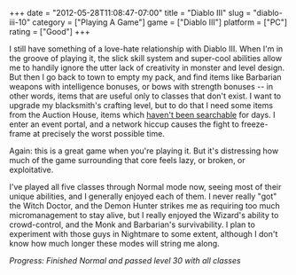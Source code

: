 +++
date = "2012-05-28T11:08:47-07:00"
title = "Diablo III"
slug = "diablo-iii-10"
category = ["Playing A Game"]
game = ["Diablo III"]
platform = ["PC"]
rating = ["Good"]
+++

I still have something of a love-hate relationship with Diablo III.  When I'm in the groove of playing it, the slick skill system and super-cool abilities allow me to handily ignore the utter lack of creativity in monster and level design.  But then I go back to town to empty my pack, and find items like Barbarian weapons with intelligence bonuses, or bows with strength bonuses -- in other words, items that are useful only to classes that don't exist.  I want to upgrade my blacksmith's crafting level, but to do that I need some items from the Auction House, items which <a href="http://gaming.stackexchange.com/questions/70149/why-cant-i-find-gems-in-the-auction-house">haven't been searchable</a> for days.  I enter an event portal, and a network hiccup causes the fight to freeze-frame at precisely the worst possible time.

Again: this is a great game when you're playing it.  But it's distressing how much of the game surrounding that core feels lazy, or broken, or exploitative.

I've played all five classes through Normal mode now, seeing most of their unique abilities, and I generally enjoyed each of them.  I never really "got" the Witch Doctor, and the Demon Hunter strikes me as requiring too much micromanagement to stay alive, but I really enjoyed the Wizard's ability to crowd-control, and the Monk and Barbarian's survivability.  I plan to experiment with those guys in Nightmare to some extent, although I don't know how much longer these modes will string me along.

<i>Progress: Finished Normal and passed level 30 with all classes</i>
